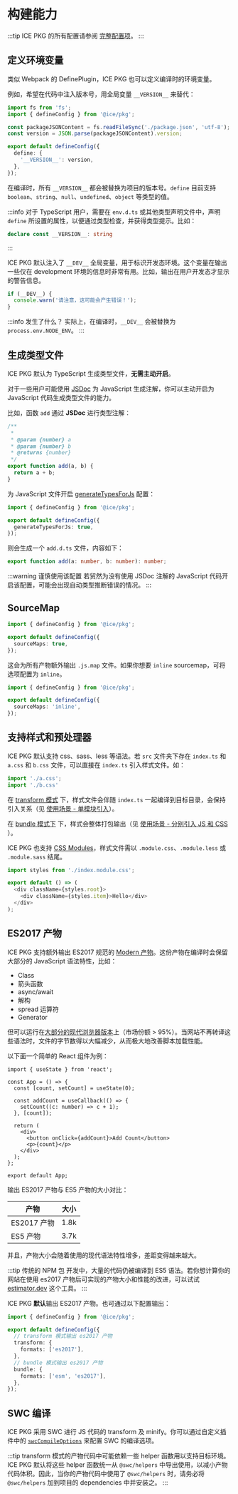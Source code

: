 # 构建能力

:::tip
ICE PKG 的所有配置请参阅 [完整配置项](../reference/config-list)。
:::

## 定义环境变量

类似 Webpack 的 DefinePlugin，ICE PKG 也可以定义编译时的环境变量。

例如，希望在代码中注入版本号，用全局变量 `__VERSION__` 来替代：

```ts title="build.config.mts"
import fs from 'fs';
import { defineConfig } from '@ice/pkg';

const packageJSONContent = fs.readFileSync('./package.json', 'utf-8');
const version = JSON.parse(packageJSONContent).version;

export default defineConfig({
  define: {
    '__VERSION__': version,
  },
});
```

在编译时，所有 `__VERSION__` 都会被替换为项目的版本号。`define` 目前支持 `boolean`、`string`、`null`、`undefined`、`object` 等类型的值。

:::info
对于 TypeScript 用户，需要在 `env.d.ts` 或其他类型声明文件中，声明 `define` 所设置的属性，以便通过类型检查，并获得类型提示。比如：

```ts title=env.d.ts
declare const __VERSION__: string
```
:::

ICE PKG 默认注入了 `__DEV__` 全局变量，用于标识开发态环境。这个变量在输出一些仅在 development 环境的信息时非常有用。比如，输出在用户开发态才显示的警告信息。

```ts title=index.ts
if (__DEV__) {
  console.warn('请注意，这可能会产生错误！');
}
```

:::info 发生了什么？
实际上，在编译时，`__DEV__` 会被替换为 `process.env.NODE_ENV`。
:::

## 生成类型文件

ICE PKG 默认为 TypeScript 生成类型文件，**无需主动开启**。

对于一些用户可能使用 [JSDoc](https://jsdoc.app/) 为 JavaScript 生成注解，你可以主动开启为 JavaScript 代码生成类型文件的能力。

比如，函数 `add` 通过 **JSDoc** 进行类型注解：

```js
/**
 *
 * @param {number} a
 * @param {number} b
 * @returns {number}
 */
export function add(a, b) {
  return a + b;
}
```

为 JavaScript 文件开启 [generateTypesForJs](../reference/config-list#generatetypesforjs) 配置：

```ts
import { defineConfig } from '@ice/pkg';

export default defineConfig({
  generateTypesForJs: true,
});
```

则会生成一个 `add.d.ts` 文件，内容如下：

```ts
export function add(a: number, b: number): number;
```

:::warning 谨慎使用该配置
若贸然为没有使用 JSDoc 注解的 JavaScript 代码开启该配置，可能会出现自动类型推断错误的情况。
:::

## SourceMap

```ts
import { defineConfig } from '@ice/pkg';

export default defineConfig({
  sourceMaps: true,
});
```

这会为所有产物额外输出 `.js.map` 文件。如果你想要 `inline` sourcemap，可将选项配置为 `inline`。

```ts
import { defineConfig } from '@ice/pkg';

export default defineConfig({
  sourceMaps: 'inline',
});
```

## 支持样式和预处理器

ICE PKG 默认支持 css、sass、less 等语法。若 `src` 文件夹下存在 `index.ts` 和 `a.css` 和 `b.css` 文件，可以直接在 `index.ts` 引入样式文件。如：

```ts
import './a.css';
import './b.css'
```

在 [transform 模式](../#双模式) 下，样式文件会伴随 `index.ts` 一起编译到目标目录，会保持引入关系（见 [使用场景 - 单模块引入](../scenarios/react#单模块引入)）。

在 [bundle 模式下](../#双模式) 下，样式会整体打包输出（见 [使用场景 - 分别引入 JS 和 CSS](../scenarios/component#分别引入-js-和-css) ）。

ICE PKG 也支持 [CSS Modules](https://github.com/css-modules/css-modules)，样式文件需以 `.module.css`、`.module.less` 或 `.module.sass` 结尾。

```ts
import styles from './index.module.css';

export default () => (
  <div className={styles.root}>
    <div className={styles.item}>Hello</div>
  </div>
);
```

## ES2017 产物

ICE PKG 支持额外输出 ES2017 规范的 [Modern 产物](https://web.dev/publish-modern-javascript/)。这份产物在编译时会保留大部分的 JavaScript 语法特性，比如：

+ Class
+ 箭头函数
+ async/await
+ 解构
+ spread 运算符
+ Generator

但可以运行在[大部分的现代浏览器版本](https://caniuse.com/async-functions,object-values,object-entries,mdn-javascript_builtins_object_getownpropertydescriptors,pad-start-end,mdn-javascript_grammar_trailing_commas_trailing_commas_in_functions)上（市场份额 > 95%）。当网站不再转译这些语法时，文件的字节数得以大幅减少，从而极大地改善脚本加载性能。

以下面一个简单的 React 组件为例：

```tsx
import { useState } from 'react';

const App = () => {
  const [count, setCount] = useState(0);

  const addCount = useCallback(() => {
    setCount((c: number) => c + 1);
  }, [count]);

  return (
    <div>
      <button onClick={addCount}>Add Count</button>
      <p>{count}</p>
    </div>
  );
};

export default App;
```

输出 ES2017 产物与 ES5 产物的大小对比：

| 产物        | 大小  |
|-----------| ----  |
| ES2017 产物 | 1.8k |
| ES5 产物    | 3.7k |

并且，产物大小会随着使用的现代语法特性增多，差距变得越来越大。

:::tip
传统的 NPM 包 开发中，大量的代码仍被编译到 ES5 语法。若你想计算你的网站在使用 es2017 产物后可实现的产物大小和性能的改进，可以试试 [estimator.dev](https://estimator.dev/) 这个工具。
:::

ICE PKG **默认**输出 ES2017 产物。也可通过以下配置输出：

```ts
import { defineConfig } from '@ice/pkg';

export default defineConfig({
  // transform 模式输出 es2017 产物
  transform: {
    formats: ['es2017'],
  },
  // bundle 模式输出 es2017 产物
  bundle: {
    formats: ['esm', 'es2017'],
  },
});
```

## SWC 编译

ICE PKG 采用 SWC 进行 JS 代码的 transform 及 minify。你可以通过自定义插件中的 [`swcCompileOptions`](../reference/plugins-development#swccompileoptions) 来配置 SWC 的编译选项。

:::tip
transform 模式的产物代码中可能依赖一些 helper 函数用以支持目标环境。ICE PKG 默认将这些 helper 函数统一从 `@swc/helpers` 中导出使用，以减小产物代码体积。因此，当你的产物代码中使用了 `@swc/helpers` 时，请务必将 `@swc/helpers` 加到项目的 dependencies 中并安装之。
:::
